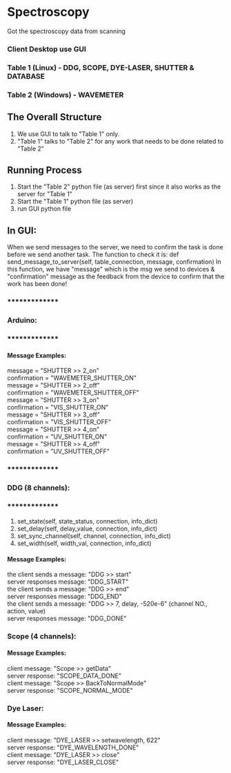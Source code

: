 # Spectroscopy
Got the spectroscopy data from scanning 

### Client Desktop use GUI
### Table 1 (Linux) - DDG, SCOPE, DYE-LASER, SHUTTER & DATABASE
### Table 2 (Windows) - WAVEMETER

## The Overall Structure
1. We use GUI to talk to "Table 1" only.
2. "Table 1" talks to "Table 2" for any work that needs to be done related to "Table 2"

## Running Process
1. Start the "Table 2" python file (as server) first since it also works as the server for "Table 1"
2. Start the "Table 1" python file (as server)
3. run GUI python file

## In GUI:
When we send messages to the server, we need to confirm the task is done before we send another task. The function to check it is:
def send_message_to_server(self, table_connection, message, confirmation)
In this function, we have "message" which is the msg we send to devices & "confirmation" message as the feedback from the device to confirm that the work has been done!

### *************  
### Arduino:
### *************  
#### Message Examples:
message = "SHUTTER >> 2_on"  
confirmation = "WAVEMETER_SHUTTER_ON"  
message = "SHUTTER >> 2_off"  
confirmation = "WAVEMETER_SHUTTER_OFF"  
message = "SHUTTER >> 3_on"  
confirmation = "VIS_SHUTTER_ON"  
message = "SHUTTER >> 3_off"  
confirmation = "VIS_SHUTTER_OFF"  
message = "SHUTTER >> 4_on"  
confirmation = "UV_SHUTTER_ON"  
message = "SHUTTER >> 4_off"  
confirmation = "UV_SHUTTER_OFF"  

### *************  
### DDG (8 channels):
### *************  
1. set_state(self, state_status, connection, info_dict)  
2. set_delay(self, delay_value, connection, info_dict)  
3. set_sync_channel(self, channel, connection, info_dict)  
4. set_width(self, width_val, connection, info_dict)  
#### Message Examples:
the client sends a message: "DDG >> start"  
server responses message: "DDG_START"  
the client sends a message: "DDG >> end"  
server responses message: "DDG_END"  
the client sends a message: "DDG >> 7, delay, -520e-6" (channel NO., action, value)  
server responses message: "DDG_DONE"  

### Scope (4 channels):
#### Message Examples:
client message: "Scope >> getData"  
server response: "SCOPE_DATA_DONE"  
client message: "Scope >> BackToNormalMode"  
server response: "SCOPE_NORMAL_MODE"  

### Dye Laser:
#### Message Examples:
client message: "DYE_LASER >> setwavelength, 622"  
server response: "DYE_WAVELENGTH_DONE"  
client message: "DYE_LASER >> close"  
server response: "DYE_LASER_CLOSE"  



